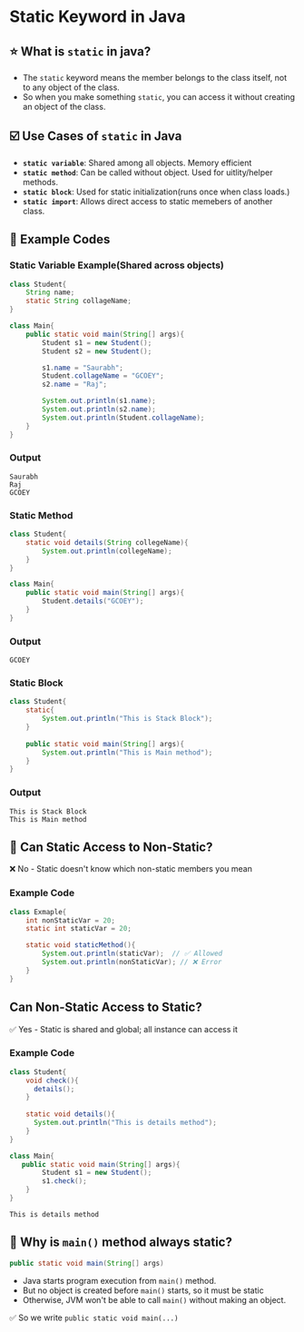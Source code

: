 # Static Keyword in Java

## ⭐ What is `static` in java?

- The `static` keyword means the member belongs to the class itself, not to any object of the class. 
- So when you make something `static`, you can access it without creating an object of the class. 

## ☑️ Use Cases of `static` in Java

- **`static variable`**: Shared among all objects. Memory efficient
- **`static method`**: Can be called without object. Used for uitlity/helper methods. 
- **`static block`**: Used for static initialization(runs once when class loads.)
- **`static import`**: Allows direct access to static memebers of another class. 

## 🔶 Example Codes

### Static Variable Example(Shared across objects)

```java
class Student{
    String name;
    static String collageName;
}

class Main{
    public static void main(String[] args){
        Student s1 = new Student();
        Student s2 = new Student();

        s1.name = "Saurabh";
        Student.collageName = "GCOEY";
        s2.name = "Raj";

        System.out.println(s1.name);
        System.out.println(s2.name);
        System.out.println(Student.collageName);
    }
}
```
### Output
```
Saurabh
Raj
GCOEY
```

### Static Method

```java
class Student{
    static void details(String collegeName){
        System.out.println(collegeName);
    }
}

class Main{
    public static void main(String[] args){
        Student.details("GCOEY");
    }
}
```


### Output
```
GCOEY
```

### Static Block 

```java
class Student{
    static{
        System.out.println("This is Stack Block");
    }
    
    public static void main(String[] args){
        System.out.println("This is Main method");
    }
}
```

### Output

```
This is Stack Block
This is Main method
```

## 🤔 Can Static Access to Non-Static?

❌ No - Static doesn't know which non-static members you mean

### Example Code

```java
class Exmaple{
    int nonStaticVar = 20;
    static int staticVar = 20;

    static void staticMethod(){
        System.out.println(staticVar);  // ✅ Allowed
        System.out.println(nonStaticVar); // ❌ Error
    }
}
```

## Can Non-Static Access to Static?

✅ Yes - Static is shared and global; all instance can access it 

### Example Code

```java
class Student{
    void check(){
      details();
    }
    
    static void details(){
      System.out.println("This is details method");
    }
}

class Main{
   public static void main(String[] args){
        Student s1 = new Student();
        s1.check();
    }
}
```

```
This is details method
```

## 🔷 Why is `main()` method always static?

```java
public static void main(String[] args)
```

- Java starts program execution from `main()` method.
- But no object is created before `main()` starts, so it must be static
- Otherwise, JVM won't be able to call `main()` without making an object.

✅ So we write `public static void main(...)`